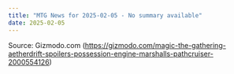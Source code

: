 ```yaml
---
title: "MTG News for 2025-02-05 - No summary available"
date: 2025-02-05
---
```




Source: Gizmodo.com (https://gizmodo.com/magic-the-gathering-aetherdrift-spoilers-possession-engine-marshalls-pathcruiser-2000554126)
